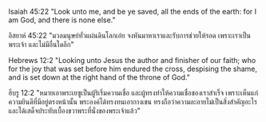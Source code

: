 Isaiah 45:22 "Look unto me, and be ye saved, all the ends of the earth: for I am God, and there is none else."

อิสยาห์ 45:22 "มวลมนุษย์ทั่วแผ่นดินโลกเอ๋ย จงหันมาหาเราและรับการช่วยให้รอด เพราะเราเป็นพระเจ้า และไม่มีอื่นใดอีก"

Hebrews 12:2 "Looking unto Jesus the author and finisher of our faith; who for the joy that was set before him endured the cross, despising the shame, and is set down at the right hand of the throne of God."

ฮีบรู 12:2 "หมายเอาพระเยซูเป็นผู้ริเริ่มความเชื่อ และผู้ทรงทำให้ความเชื่อของเราสำเร็จ เพราะเห็นแก่ความยินดีที่มีอยู่ตรงหน้านั้น พระองค์ได้ทรงทนเอากางเขน ทรงถือว่าความละอายไม่เป็นสิ่งสำคัญอะไร และได้เสด็จประทับเบื้องขวาพระที่นั่งของพระเจ้าแล้ว"